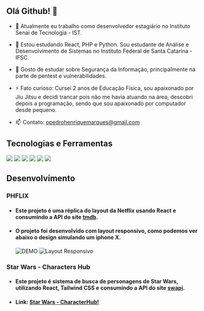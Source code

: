 ## Olá Github! 👋


- 🔭 Atualmente eu trabalho como desenvolvedor estagiário no Instituto Senai de Tecnologia - IST.
- 🌱 Estou estudando React, PHP e Python. Sou estudante de Análise e Desenvolvimento de Sistemas no Instituto Federal de Santa Catarina - IFSC.
- 🤔 Gosto de estudar sobre Segurança da Informação, principalmente na parte de pentest e vulnerabilidades.

- ⚡ Fato curioso: Cursei 2 anos de Educação Física, sou apaixonado por Jiu Jitsu e decidi trancar pois não me havia atuando na área, descobri depois a programação, sendo que sou apaixonado por computador desde pequeno.



- 📫 Contato: opedrohenriquemarques@gmail.com


## Tecnologias e Ferramentas
![](https://img.shields.io/badge/OS-Linux-informational?style=flat&logo=ubuntu&logoColor=white&color=92b662)
![](https://img.shields.io/badge/Editor-Visual%20Studio%20Code-informational?style=flat&logo=visualstudiocode&logoColor=white&color=057dca)
![](https://img.shields.io/badge/Code-JavaScript-informational?style=flat&logo=javascript&logoColor=white&color=efd81d)
![](https://img.shields.io/badge/Tools-React-informational?style=flat&logo=react&logoColor=white&color=5ed3f3)
![](https://img.shields.io/badge/Tools-Docker-informational?style=flat&logo=docker&logoColor=white&color=2391e7)
![](https://img.shields.io/badge/Code-PHP-informational?style=flat&logo=PHP&logoColor=white&color=838dba)



<a name="Desenvolvimento"></a>
## Desenvolvimento

<a name="phflix"></a>
   ### PHFLIX
   - #### Este projeto é uma réplica do layout da Netflix usando React e consumindo a API do site <a href="https://www.themoviedb.org/?language=pt-BR"> tmdb</a>.   
   - #### O projeto foi desenvolvido com layout responsivo, como podemos ver abaixo o design simulando um iphone X.
     ![DEMO](https://media.giphy.com/media/OZQ05WtQs6TE9IfETF/giphy-downsized-large.gif)
     ![Layout Responsivo](https://media.giphy.com/media/KjeDPTs0yUNpaI1prb/giphy.gif)
   

<a name="Star Wars"></a>
   ### Star Wars - Characters Hub
   - #### Este projeto é sistema de busca de personagens de Star Wars, utilizando React, Tailwind CSS e consumindo a API do site <a href="https://swapi.dev" target="_blank"> swapi</a>.  
   - #### Link:  <a href="https://pdr0hm.github.io/starwars/" target="_blank"> Star Wars - CharacterHub!</a>
